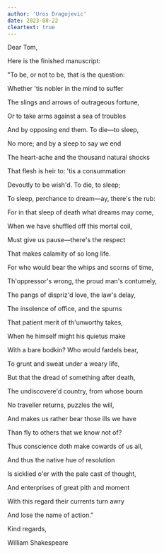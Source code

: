 ```yaml
---
author: 'Uros Dragojevic'
date: 2023-08-22
cleartext: true
---
```


<div class="text-green-600">
Dear Tom,

Here is the finished manuscript:

"To be, or not to be, that is the question:

Whether 'tis nobler in the mind to suffer

The slings and arrows of outrageous fortune,

Or to take arms against a sea of troubles

And by opposing end them. To die—to sleep,

No more; and by a sleep to say we end

The heart-ache and the thousand natural shocks

That flesh is heir to: 'tis a consummation

Devoutly to be wish'd. To die, to sleep;

To sleep, perchance to dream—ay, there's the rub:

For in that sleep of death what dreams may come,

When we have shuffled off this mortal coil,

Must give us pause—there's the respect

That makes calamity of so long life.

For who would bear the whips and scorns of time,

Th'oppressor's wrong, the proud man's contumely,

The pangs of dispriz'd love, the law's delay,

The insolence of office, and the spurns

That patient merit of th'unworthy takes,

When he himself might his quietus make

With a bare bodkin? Who would fardels bear,

To grunt and sweat under a weary life,

But that the dread of something after death,

The undiscovere'd country, from whose bourn

No traveller returns, puzzles the will,

And makes us rather bear those ills we have

Than fly to others that we know not of?

Thus conscience doth make cowards of us all,

And thus the native hue of resolution

Is sicklied o'er with the pale cast of thought,

And enterprises of great pith and moment

With this regard their currents turn awry

And lose the name of action."

Kind regards,

William Shakespeare
</div>